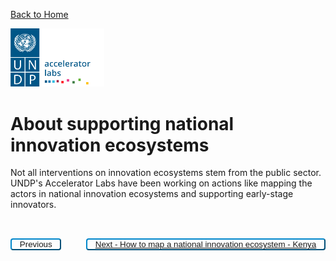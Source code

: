 [Back to Home](../README.md)


<img src="../public/imgs/UNDP_accelerator_labs_logo_vertical_color_RGB.png"  width="150" alt="undp_accelerator_labs_logo">

# About supporting national innovation ecosystems

Not all interventions on innovation ecosystems stem from the public sector. UNDP's Accelerator Labs have been working on actions like mapping the actors in national innovation ecosystems and supporting early-stage innovators.



<div style="padding-top:2rem">
<!-- Left Button -->
<button class="button" class="button" style="float: left; background-color: white; padding: 0 0.8rem; border-radius: 4px; background-color: transparent; border-color: #0087cb; color: #0087cb; letter-spacing: 0; cursor: pointer; text-align: center; text-decoration: none; display: inline-block;">
<a onclick="window.history.back()" class="button" id="left-button">Previous</a>
</button>

<!-- Right Button -->
<button class="button" class="button" style="float: right; background-color: white; padding: 0 0.8rem; border-radius: 4px; background-color: transparent; border-color: #0087cb; color: #0087cb; letter-spacing: 0; cursor: pointer; text-align: center; text-decoration: none; display: inline-block;">
<a href="./How%20to%20map%20a%20national%20innovation%20ecosystem%20-%20Kenya/Factsheet_Mapping_innovation_ecosystem_Kenya" class="button" id="right-button">Next - How to map a national innovation ecosystem - Kenya </a>
</button>

</div>
